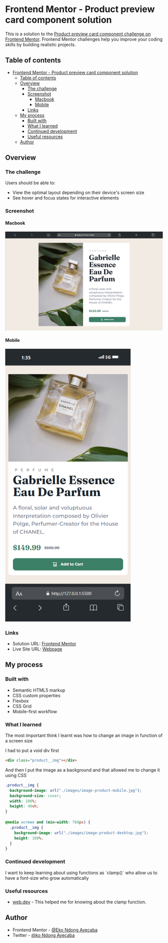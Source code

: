# Frontend Mentor - Product preview card component solution

This is a solution to the [Product preview card component challenge on Frontend Mentor](https://www.frontendmentor.io/challenges/product-preview-card-component-GO7UmttRfa). Frontend Mentor challenges help you improve your coding skills by building realistic projects.

## Table of contents

- [Frontend Mentor - Product preview card component solution](#frontend-mentor---product-preview-card-component-solution)
  - [Table of contents](#table-of-contents)
  - [Overview](#overview)
    - [The challenge](#the-challenge)
    - [Screenshot](#screenshot)
      - [Macbook](#macbook)
      - [Mobile](#mobile)
    - [Links](#links)
  - [My process](#my-process)
    - [Built with](#built-with)
    - [What I learned](#what-i-learned)
    - [Continued development](#continued-development)
    - [Useful resources](#useful-resources)
  - [Author](#author)

## Overview

### The challenge

Users should be able to:

- View the optimal layout depending on their device's screen size
- See hover and focus states for interactive elements

### Screenshot

#### Macbook

![Mac book](./screenshots/Macbook-Air-127.0.0.1.png)

#### Mobile

![Mac book](./screenshots/iPhone-14-Plus-127.0.0.1.png)

### Links

- Solution URL: [Frontend Mentor](https://www.frontendmentor.io/solutions/product-view-card-using-html-and-css-HTVdJ22qYh)
- Live Site URL: [Webpage](https://ekondongayecaba.github.io/product-view-card/)

## My process

### Built with

- Semantic HTML5 markup
- CSS custom properties
- Flexbox
- CSS Grid
- Mobile-first workflow

### What I learned

The most important think I learnt was how to change an image in function of a screen size

I had to put a void div first

```html
<div class="product__img"></div>
```

And then I put the image as a background and that allowed me to change it using CSS

```css
.product__img {
  background-image: url("./images/image-product-mobile.jpg");
  background-size: cover;
  width: 100%;
  height: 40vh;
}

@media screen and (min-width: 768px) {
  .product__img {
    background-image: url("./images/image-product-desktop.jpg");
    height: 100%;
  }
}
```

### Continued development

I want to keep learning about using functions as ´clamp()´ who allow us to have a font-size who grow automatically

### Useful resources

- [web.dev](https://web.dev/learn/design/typography?hl=es-419) - This helped me for knowing about the clamp function.

## Author

- Frontend Mentor - [@Eko Ndong Ayecaba](https://www.frontendmentor.io/profile/EkoNdongAyecaba)
- Twitter - [@ko Ndong Ayecaba](https://x.com/Shiitake_EGBM)
